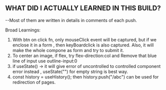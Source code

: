 ## WHAT DID I ACTUALLY LEARNED IN THIS BUILD?

--Most of them are written in details in comments of each push.

Broad Learnings:

1.  With btn on click fn, only mouseClick event will be captured, but if we enclose it in a form , then keyBoardclick is also captured.
    Also, it will make the whole compone as form and try to submit it.
2.  To center an image, if flex, try flex-direction:col and Remove that blue line of input use outline-input:0
3.  if useState() -> it will give error of uncontrolled to controlled component error instead , useState("") for empty string is best way.
4.  const history = useHistory(); then history.push("/abc") can be used for redirection of pages.
